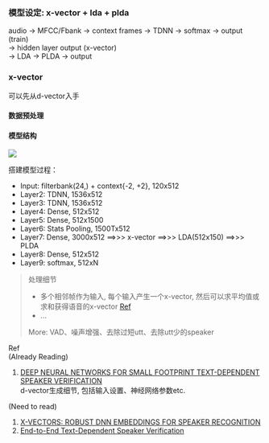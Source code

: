 ### 模型设定: x-vector + lda + plda    
audio -> MFCC/Fbank -> context frames -> TDNN -> softmax -> output (train)    
                                            -> hidden layer output (x-vector)   
                                            -> LDA -> PLDA -> output    

### x-vector
可以先从d-vector入手

#### 数据预处理

#### 模型结构
<img src="https://img-blog.csdnimg.cn/201811071035470.png?x-oss-process=image/watermark,type_ZmFuZ3poZW5naGVpdGk,shadow_10,text_aHR0cHM6Ly9ibG9nLmNzZG4ubmV0L3dlaXhpbl8zODg1ODg2MA==,size_16,color_FFFFFF,t_70">  

搭建模型过程：  
- Input: filterbank(24,) + context{-2, +2}, 120x512  
- Layer2: TDNN, 1536x512  
- Layer3: TDNN, 1536x512  
- Layer4: Dense, 512x512  
- Layer5: Dense, 512x1500  
- Layer6: Stats Pooling, 1500Tx512  
- Layer7: Dense, 3000x512 ==>>> x-vector ==>>> LDA(512x150) ==>>> PLDA  
- Layer8: Dense, 512x512  
- Layer9: softmax, 512xN  

>处理细节  
> 
> - 多个相邻帧作为输入, 每个输入产生一个x-vector, 然后可以求平均值或求和获得语音的x-vector  [Ref](https://github.com/mravanelli/SincNet/issues/10)
> - ...
>   
>More: VAD、噪声增强、去除过短utt、去除utt少的speaker

Ref  
(Already Reading)   
1. [DEEP NEURAL NETWORKS FOR SMALL FOOTPRINT TEXT-DEPENDENT SPEAKER VERIFICATION](http://www.mirlab.org/conference_papers/International_Conference/ICASSP%202014/papers/p4080-variani.pdf)  
d-vector生成细节, 包括输入设置、神经网络参数etc.

(Need to read)  
1. [X-VECTORS: ROBUST DNN EMBEDDINGS FOR SPEAKER RECOGNITION](https://www.danielpovey.com/files/2018_icassp_xvectors.pdf)  
2. [End-to-End Text-Dependent Speaker Verification](http://cn.arxiv.org/pdf/1509.08062)